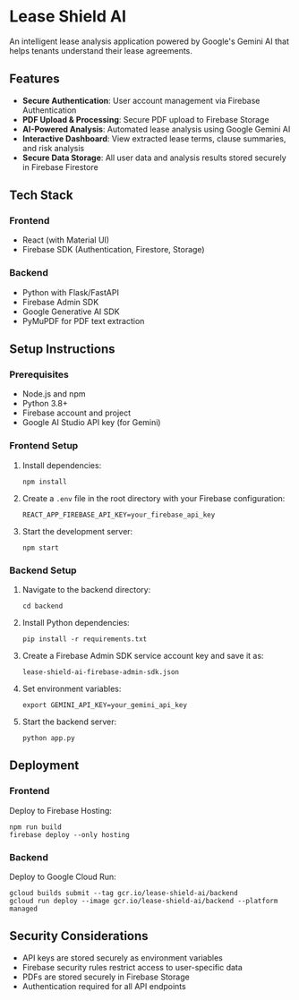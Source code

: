 # Lease Shield AI

An intelligent lease analysis application powered by Google's Gemini AI that helps tenants understand their lease agreements.

## Features

- **Secure Authentication**: User account management via Firebase Authentication
- **PDF Upload & Processing**: Secure PDF upload to Firebase Storage
- **AI-Powered Analysis**: Automated lease analysis using Google Gemini AI
- **Interactive Dashboard**: View extracted lease terms, clause summaries, and risk analysis
- **Secure Data Storage**: All user data and analysis results stored securely in Firebase Firestore

## Tech Stack

### Frontend
- React (with Material UI)
- Firebase SDK (Authentication, Firestore, Storage)

### Backend
- Python with Flask/FastAPI
- Firebase Admin SDK
- Google Generative AI SDK
- PyMuPDF for PDF text extraction

## Setup Instructions

### Prerequisites
- Node.js and npm
- Python 3.8+
- Firebase account and project
- Google AI Studio API key (for Gemini)

### Frontend Setup
1. Install dependencies:
   ```
   npm install
   ```

2. Create a `.env` file in the root directory with your Firebase configuration:
   ```
   REACT_APP_FIREBASE_API_KEY=your_firebase_api_key
   ```

3. Start the development server:
   ```
   npm start
   ```

### Backend Setup
1. Navigate to the backend directory:
   ```
   cd backend
   ```

2. Install Python dependencies:
   ```
   pip install -r requirements.txt
   ```

3. Create a Firebase Admin SDK service account key and save it as:
   ```
   lease-shield-ai-firebase-admin-sdk.json
   ```

4. Set environment variables:
   ```
   export GEMINI_API_KEY=your_gemini_api_key
   ```

5. Start the backend server:
   ```
   python app.py
   ```

## Deployment

### Frontend
Deploy to Firebase Hosting:
```
npm run build
firebase deploy --only hosting
```

### Backend
Deploy to Google Cloud Run:
```
gcloud builds submit --tag gcr.io/lease-shield-ai/backend
gcloud run deploy --image gcr.io/lease-shield-ai/backend --platform managed
```

## Security Considerations
- API keys are stored securely as environment variables
- Firebase security rules restrict access to user-specific data
- PDFs are stored securely in Firebase Storage
- Authentication required for all API endpoints